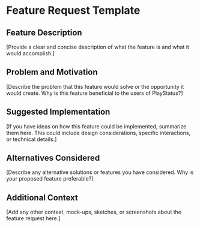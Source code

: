 # Feature Request Template

## Feature Description
[Provide a clear and concise description of what the feature is and what it would accomplish.]

## Problem and Motivation
[Describe the problem that this feature would solve or the opportunity it would create. Why is this feature beneficial to the users of PlayStatus?]

## Suggested Implementation
[If you have ideas on how this feature could be implemented, summarize them here. This could include design considerations, specific interactions, or technical details.]

## Alternatives Considered
[Describe any alternative solutions or features you have considered. Why is your proposed feature preferable?]

## Additional Context
[Add any other context, mock-ups, sketches, or screenshots about the feature request here.]

